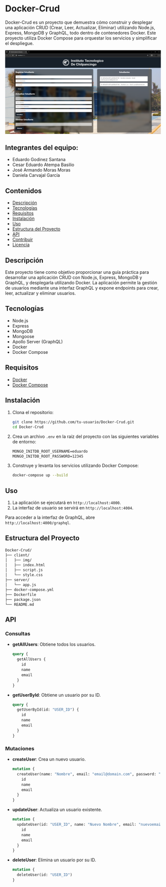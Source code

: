 
# Docker-Crud

Docker-Crud es un proyecto que demuestra cómo construir y desplegar una aplicación CRUD (Crear, Leer, Actualizar, Eliminar) utilizando Node.js, Express, MongoDB y GraphQL, todo dentro de contenedores Docker. Este proyecto utiliza Docker Compose para orquestar los servicios y simplificar el despliegue.

![imagen cliente](https://github.com/EdGodinez/Docker-CRUD/blob/main/images/CRUD.png)

## Integrantes del equipo:
- Eduardo Godinez Santana
- Cesar Eduardo Atempa Basilio
- José Armando Moras Moras
- Daniela Carvajal García

## Contenidos

- [Descripción](#descripción)
- [Tecnologías](#tecnologías)
- [Requisitos](#requisitos)
- [Instalación](#instalación)
- [Uso](#uso)
- [Estructura del Proyecto](#estructura-del-proyecto)
- [API](#api)
- [Contribuir](#contribuir)
- [Licencia](#licencia)

## Descripción

Este proyecto tiene como objetivo proporcionar una guía práctica para desarrollar una aplicación CRUD con Node.js, Express, MongoDB y GraphQL, y desplegarla utilizando Docker. La aplicación permite la gestión de usuarios mediante una interfaz GraphQL y expone endpoints para crear, leer, actualizar y eliminar usuarios.

## Tecnologías

- Node.js
- Express
- MongoDB
- Mongoose
- Apollo Server (GraphQL)
- Docker
- Docker Compose

## Requisitos

- [Docker](https://www.docker.com/get-started)
- [Docker Compose](https://docs.docker.com/compose/install/)

## Instalación

1. Clona el repositorio:
   ```sh
   git clone https://github.com/tu-usuario/Docker-Crud.git
   cd Docker-Crud
   ```

2. Crea un archivo `.env` en la raíz del proyecto con las siguientes variables de entorno:
   ```env
   MONGO_INITDB_ROOT_USERNAME=eduardo
   MONGO_INITDB_ROOT_PASSWORD=12345
   ```

3. Construye y levanta los servicios utilizando Docker Compose:
   ```sh
   docker-compose up --build
   ```

## Uso

1. La aplicación se ejecutará en `http://localhost:4000`.
2. La interfaz de usuario se servirá en `http://localhost:4004`.

Para acceder a la interfaz de GraphQL, abre `http://localhost:4000/graphql`.

## Estructura del Proyecto

```
Docker-Crud/
├── client/
│   ├── img/
│   ├── index.html
│   ├── script.js
│   └── style.css
├── server/
│   └── app.js
├── docker-compose.yml
├── Dockerfile
├── package.json
└── README.md
```

## API

### Consultas

- **getAllUsers**: Obtiene todos los usuarios.
  ```graphql
  query {
    getAllUsers {
      id
      name
      email
    }
  }
  ```

- **getUserById**: Obtiene un usuario por su ID.
  ```graphql
  query {
    getUserById(id: "USER_ID") {
      id
      name
      email
    }
  }
  ```

### Mutaciones

- **createUser**: Crea un nuevo usuario.
  ```graphql
  mutation {
    createUser(name: "Nombre", email: "email@domain.com", password: "password") {
      id
      name
      email
    }
  }
  ```

- **updateUser**: Actualiza un usuario existente.
  ```graphql
  mutation {
    updateUser(id: "USER_ID", name: "Nuevo Nombre", email: "nuevoemail@domain.com", password: "newpassword") {
      id
      name
      email
    }
  }
  ```

- **deleteUser**: Elimina un usuario por su ID.
  ```graphql
  mutation {
    deleteUser(id: "USER_ID")
  }
  ```
